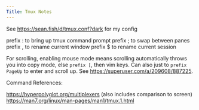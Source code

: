 ```yaml
---
Title: Tmux Notes
---
```


See <https://sean.fish/d/tmux.conf?dark> for my config

prefix : to bring up tmux command prompt
prefix ; to swap between panes
prefix , to rename current window
prefix $ to rename current session

For scrolling, enabling mouse mode means scrolling automatically throws you into copy mode, else `prefix [`, then vim keys. Can also just to `prefix PageUp` to enter and scroll up. See <https://superuser.com/a/209608/887225>.

Command References:

<https://hyperpolyglot.org/multiplexers> (also includes comparison to screen)
<https://man7.org/linux/man-pages/man1/tmux.1.html>
